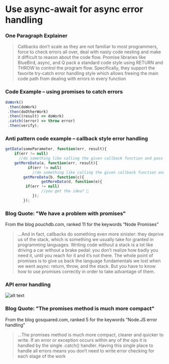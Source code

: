# Use async-await for async error handling


### One Paragraph Explainer

> Callbacks don’t scale as they are not familiar to most programmers, force to check errors all over, deal with nasty code nesting and make it difficult to reason about the code flow. Promise libraries like BlueBird, async, and Q pack a standard code style using RETURN and THROW to control the program flow. Specifically, they support the favorite try-catch error handling style which allows freeing the main code path from dealing with errors in every function


### Code Example – using promises to catch errors

```javascript
doWork()
 .then(doWork)
 .then(doOtherWork)
 .then((result) => doWork)
 .catch((error) => throw error)
 .then(verify);
```

### Anti pattern code example – callback style error handling

```javascript
getData(someParameter, function(err, result){
    if(err != null)
      //do something like calling the given callback function and pass the error
    getMoreData(a, function(err, result){
          if(err != null)
            //do something like calling the given callback function and pass the error
        getMoreData(b, function(c){ 
                getMoreData(d, function(e){ 
		 if(err != null)
            	//you get the idea? 
            });
        });
```
        
### Blog Quote: "We have a problem with promises"
 From the blog pouchdb.com, ranked 11 for the keywords “Node Promises”
 
 > …And in fact, callbacks do something even more sinister: they deprive us of the stack, which is something we usually take for granted in programming languages. Writing code without a stack is a lot like driving a car without a brake pedal: you don’t realize how badly you need it, until you reach for it and it’s not there. The whole point of promises is to give us back the language fundamentals we lost when we went async: return, throw, and the stack. But you have to know how to use promises correctly in order to take advantage of them.
 
 ### API error handling
![alt text](https://github.com/i0natan/nodebestpractices/blob/master/assets/images/swaggerDoc.png "API error handling")

### Blog Quote: "The promises method is much more compact"
 From the blog gosquared.com, ranked 5 for the keywords “Node.JS error handling”
 
 > …The promises method is much more compact, clearer and quicker to write. If an error or exception occurs within any of the ops it is handled by the single .catch() handler. Having this single place to handle all errors means you don’t need to write error checking for each stage of the work
 
 


